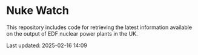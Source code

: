 # Nuke Watch

This repository includes code for retrieving the latest information available on the output of EDF nuclear power plants in the UK.

Last updated: 2025-02-16 14:09